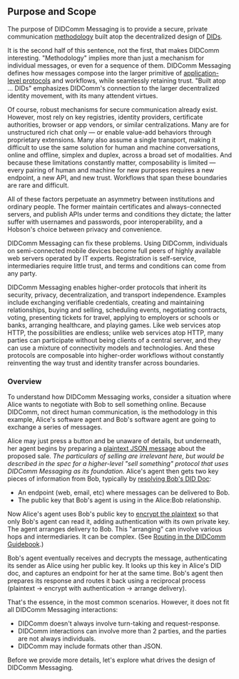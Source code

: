 ## Purpose and Scope

The purpose of DIDComm Messaging is to provide a secure, private communication <u>methodology</u> built atop the decentralized design of <u><a href="https://www.w3.org/TR/did-core/">DIDs</a></u>.

It is the second half of this sentence, not the first, that makes DIDComm interesting. "Methodology" implies more than just a mechanism for individual messages, or even for a sequence of them. DIDComm Messaging defines how messages compose into the larger primitive of [application-level protocols](#protocols) and workflows, while seamlessly retaining trust. "Built atop ... DIDs" emphasizes DIDComm's connection to the larger decentralized identity movement, with its many attendent virtues.

Of course, robust mechanisms for secure communication already exist. However, most rely on key registries, identity providers, certificate authorities, browser or app vendors, or similar centralizations. Many are for unstructured rich chat only &mdash; or enable value-add behaviors through proprietary extensions. Many also assume a single transport, making it difficult to use the same solution for human and machine conversations, online and offline, simplex and duplex, across a broad set of modalities. And because these limitations constantly matter, composability is limited &mdash; every pairing of human and machine for new purposes requires a new endpoint, a new API, and new trust. Workflows that span these boundaries are rare and difficult.

All of these factors perpetuate an asymmetry between institutions and ordinary people. The former maintain certificates and always-connected servers, and publish APIs under terms and conditions they dictate; the latter suffer with usernames and passwords, poor interoperability, and a Hobson's choice between privacy and convenience.

DIDComm Messaging can fix these problems. Using DIDComm, individuals on semi-connected mobile devices become full peers of highly available web servers operated by IT experts. Registration is self-service, intermediaries require little trust, and terms and conditions can come from any party.

DIDComm Messaging enables higher-order protocols that inherit its security, privacy, decentralization, and transport independence. Examples include exchanging verifiable credentials, creating and maintaining relationships, buying and selling, scheduling events, negotiating contracts, voting, presenting tickets for travel, applying to employers or schools or banks, arranging healthcare, and playing games. Like web services atop HTTP, the possibilities are endless; unlike web services atop HTTP, many parties can participate without being clients of a central server, and they can use a mixture of connectivity models and technologies. And these protocols are composable into higher-order workflows without constantly reinventing the way trust and identity transfer across boundaries.

### Overview

To understand how DIDComm Messaging works, consider a situation where Alice wants to negotiate with Bob to sell something online. Because DIDComm, not direct human communication, is the methodology in this example, Alice's software agent and Bob's software agent are going to exchange a series of messages.

Alice may just press a button and be unaware of details, but underneath, her agent begins by preparing a [plaintext JSON message](#didcomm-plaintext-messages) about the proposed sale. *The particulars of selling are irrelevant here, but would be described in the spec for a higher-level "sell something" protocol that uses DIDComm Messaging as its foundation.* Alice's agent then gets two key pieces of information from Bob, typically by [resolving Bob's DID Doc](https://www.w3.org/TR/did-core/#resolution):

- An endpoint (web, email, etc) where messages can be delivered to Bob.
- The public key that Bob's agent is using in the Alice:Bob relationship.

Now Alice's agent uses Bob's public key to [encrypt the plaintext](#message-encryption) so that only Bob's agent can read it, adding authentication with its own private key. The agent arranges delivery to Bob. This "arranging" can involve various hops and intermediaries. It can be complex. (See [Routing in the DIDComm Guidebook](https://didcomm.org/book/v2/).)

Bob's agent eventually receives and decrypts the message, authenticating its sender as Alice using her public key. It looks up this key in Alice's DID doc, and captures an endpoint for her at the same time. Bob's agent then prepares its response and routes it back using a reciprocal process (plaintext &rarr; encrypt with authentication &rarr; arrange delivery).

That's the essence, in the most common scenarios. However, it does not fit all DIDComm Messaging interactions:

- DIDComm doesn't always involve turn-taking and request-response.
- DIDComm interactions can involve more than 2 parties, and the parties are not always individuals.
- DIDComm may include formats other than JSON.

Before we provide more details, let's explore what drives the design of DIDComm Messaging.
